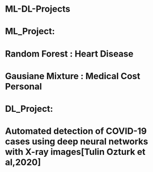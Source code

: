 # ML-DL-Projects
# ML_Project:
# Random Forest : Heart Disease
# Gausiane Mixture : Medical Cost Personal
# DL_Project:
# Automated detection of COVID-19 cases using deep neural networks with X-ray images[Tulin Ozturk et al,2020]
